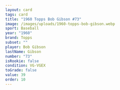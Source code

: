 ```yaml
---
layout: card
tags: card
title: "1960 Topps Bob Gibson #73"
image: /images/uploads/1960-topps-bob-gibson.webp
sport: Baseball
year: "1960"
brand: Topps
subset: ""
player: Bob Gibson
lastName: Gibson
number: "73"
isRookie: false
condition: VG-VGEX
toGrade: false
value: 39
order: 10
---
```

